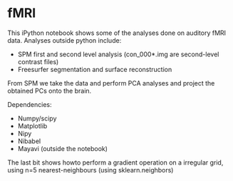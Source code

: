 fMRI
====

This iPython notebook shows some of the analyses done on auditory fMRI data. Analyses outside python include:
- SPM first and second level analysis (con_000*.img are second-level contrast files)
- Freesurfer segmentation and surface reconstruction

From SPM we take the data and perform PCA analyses and project the obtained PCs onto the brain.

Dependencies:
- Numpy/scipy
- Matplotlib
- Nipy
- Nibabel
- Mayavi (outside the notebook)

The last bit shows howto perform a gradient operation on a irregular grid, using n=5 nearest-neighbours (using sklearn.neighbors)
